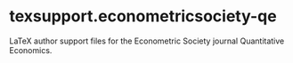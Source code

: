 # texsupport.econometricsociety-qe
LaTeX author support files for the Econometric Society journal Quantitative Economics. 
